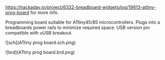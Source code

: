 https://hackaday.io/project/6332-breadboard-widgets/log/19613-attiny-prog-board for more info.

Programming board suitable for ATtiny45/85 microcontrollers. Plugs into a breadboards power rails to minimize required space.
USB version pin compatible with uUSB breakout.

![sch](ATtiny prog board.sch.png)

![brd](ATtiny prog board.brd.png)
